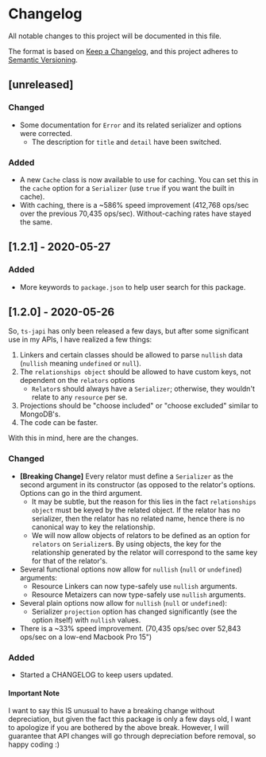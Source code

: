 # Changelog

All notable changes to this project will be documented in this file.

The format is based on [Keep a Changelog](https://keepachangelog.com/en/1.0.0/),
and this project adheres to [Semantic Versioning](https://semver.org/spec/v2.0.0.html).

## [unreleased]

### Changed

* Some documentation for `Error` and its related serializer and options were corrected.
  * The description for `title` and `detail` have been switched.

### Added

* A new `Cache` class is now available to use for caching. You can set this in the `cache` option for a `Serializer` (use `true` if you want the built in cache).
* With caching, there is a ~586% speed improvement (412,768 ops/sec over the previous 70,435 ops/sec). Without-caching rates have stayed the same.

## [1.2.1] - 2020-05-27

### Added

* More keywords to `package.json` to help user search for this package.

## [1.2.0] - 2020-05-26

So, `ts-japi` has only been released a few days, but after some significant use in my APIs, I have realized a few things:

1. Linkers and certain classes should be allowed to parse `nullish` data (`nullish` meaning `undefined` or `null`).
2. The `relationships object` should be allowed to have custom keys, not dependent on the `relators` options
    * `Relator`s should always have a `Serializer`; otherwise, they wouldn't relate to any `resource` per se.
3. Projections should be "choose included" or "choose excluded" similar to MongoDB's.
4. The code can be faster.

With this in mind, here are the changes.

### Changed

* **[Breaking Change]** Every relator must define a `Serializer` as the second argument in its constructor (as opposed to the relator's options. Options can go in the third argument.
  * It may be subtle, but the reason for this lies in the fact `relationships object` must be keyed by the related object. If the relator has no serializer, then the relator has no related name, hence there is no canonical way to key the relationship.
  * We will now allow objects of relators to be defined as an option for `relators` on `Serializer`s. By using objects, the key for the relationship generated by the relator will correspond to the same key for that of the relator's.
* Several functional options now allow for `nullish` (`null` or `undefined`) arguments:
  * Resource Linkers can now type-safely use `nullish` arguments.
  * Resource Metaizers can now type-safely use `nullish` arguments.
* Several plain options now allow for `nullish` (`null` or `undefined`):
  * Serializer `projection` option has changed significantly (see the option itself) with `nullish` values.
* There is a ~33% speed improvement. (70,435 ops/sec over 52,843 ops/sec on a low-end Macbook Pro 15")

### Added

* Started a CHANGELOG to keep users updated.

#### Important Note

I want to say this IS unusual to have a breaking change without depreciation, but given the fact this package is only a few days old, I want to apologize if you are bothered by the above break. However, I will guarantee that API changes will go through depreciation before removal, so happy coding :)
